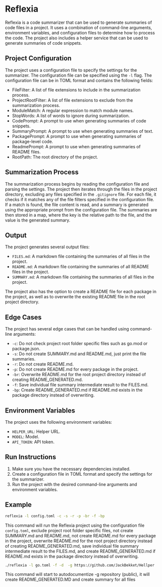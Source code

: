 # Reflexia

Reflexia is a code summarizer that can be used to generate summaries of code files in a project. It uses a combination of command-line arguments, environment variables, and configuration files to determine how to process the code. The project also includes a helper service that can be used to generate summaries of code snippets.

## Project Configuration

The project uses a configuration file to specify the settings for the summarizer. The configuration file can be specified using the `-l` flag. The configuration file can be in TOML format and contains the following fields:

- FileFilter: A list of file extensions to include in the summarization process.
- ProjectRootFilter: A list of file extensions to exclude from the summarization process.
- ModuleMatch: A regular expression to match module names.
- StopWords: A list of words to ignore during summarization.
- CodePrompt: A prompt to use when generating summaries of code snippets.
- SummaryPrompt: A prompt to use when generating summaries of text.
- PackagePrompt: A prompt to use when generating summaries of package-level code.
- ReadmePrompt: A prompt to use when generating summaries of README files.
- RootPath: The root directory of the project.

## Summarization Process

The summarization process begins by reading the configuration file and parsing the settings. The project then iterates through the files in the project directory, excluding any files specified in the `.gitignore` file. For each file, it checks if it matches any of the file filters specified in the configuration file. If a match is found, the file content is read, and a summary is generated using the appropriate prompt from the configuration file. The summaries are then stored in a map, where the key is the relative path to the file, and the value is the generated summary.

## Output

The project generates several output files:

- `FILES.md`: A markdown file containing the summaries of all files in the project.
- `README.md`: A markdown file containing the summaries of all README files in the project.
- `SUMMARY.md`: A markdown file containing the summaries of all files in the project.

The project also has the option to create a README file for each package in the project, as well as to overwrite the existing README file in the root project directory.

## Edge Cases

The project has several edge cases that can be handled using command-line arguments:

- `-c`: Do not check project root folder specific files such as go.mod or package.json.
- `-s`: Do not create SUMMARY.md and README.md, just print the file summaries.
- `-r`: Do not create README.md.
- `-p`: Do not create README.md for every package in the project.
- `-br`: Overwrite README.md for the root project directory instead of creating README_GENERATED.md.
- `-f`: Save individual file summary intermediate result to the FILES.md.
- `-bp`: Create README_GENERATED.md if README.md exists in the package directory instead of overwriting.

## Environment Variables

The project uses the following environment variables:

- `HELPER_URL`: Helper URL.
- `MODEL`: Model.
- `API_TOKEN`: API token.

## Run Instructions

1. Make sure you have the necessary dependencies installed.
2. Create a configuration file in TOML format and specify the settings for the summarizer.
3. Run the project with the desired command-line arguments and environment variables.

## Example

```bash
reflexia -l config.toml -c -s -r -p -br -f -bp
```



This command will run the Reflexia project using the configuration file `config.toml`, exclude project root folder specific files, not create SUMMARY.md and README.md, not create README.md for every package in the project, overwrite README.md for the root project directory instead of creating README_GENERATED.md, save individual file summary intermediate result to the FILES.md, and create README_GENERATED.md if README.md exists in the package directory instead of overwriting.


```bash
./reflexia -l go.toml -f -d  -g https://github.com/JackBekket/Hellper
```
This command will start to autodocumentize -g repository (public), it will create README_GENERATED.MD and create summary for all files

